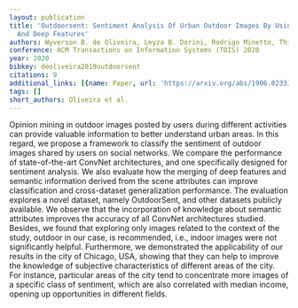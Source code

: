 ```yaml
---
layout: publication
title: 'Outdoorsent: Sentiment Analysis Of Urban Outdoor Images By Using Semantic
  And Deep Features'
authors: Wyverson B. de Oliveira, Leyza B. Dorini, Rodrigo Minetto, Thiago H. Silva
conference: ACM Transactions on Information Systems (TOIS) 2020
year: 2020
bibkey: deoliveira2019outdoorsent
citations: 9
additional_links: [{name: Paper, url: 'https://arxiv.org/abs/1906.02331'}]
tags: []
short_authors: Oliveira et al.
---
```

Opinion mining in outdoor images posted by users during different activities
can provide valuable information to better understand urban areas. In this
regard, we propose a framework to classify the sentiment of outdoor images
shared by users on social networks. We compare the performance of
state-of-the-art ConvNet architectures, and one specifically designed for
sentiment analysis. We also evaluate how the merging of deep features and
semantic information derived from the scene attributes can improve
classification and cross-dataset generalization performance. The evaluation
explores a novel dataset, namely OutdoorSent, and other datasets publicly
available. We observe that the incorporation of knowledge about semantic
attributes improves the accuracy of all ConvNet architectures studied. Besides,
we found that exploring only images related to the context of the study,
outdoor in our case, is recommended, i.e., indoor images were not significantly
helpful. Furthermore, we demonstrated the applicability of our results in the
city of Chicago, USA, showing that they can help to improve the knowledge of
subjective characteristics of different areas of the city. For instance,
particular areas of the city tend to concentrate more images of a specific
class of sentiment, which are also correlated with median income, opening up
opportunities in different fields.